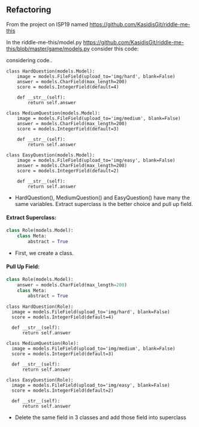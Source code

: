 ## Refactoring

From the project on ISP19 named https://github.com/KasidisGit/riddle-me-this

In the riddle-me-this/model.py https://github.com/KasidisGit/riddle-me-this/blob/master/game/models.py
consider this code:

considering code..
```
class HardQuestion(models.Model):
    image = models.FileField(upload_to='img/hard', blank=False)
    answer = models.CharField(max_length=200)
    score = models.IntegerField(default=4)

    def __str__(self):
        return self.answer
```
```
class MediumQuestion(models.Model):
    image = models.FileField(upload_to='img/medium', blank=False)
    answer = models.CharField(max_length=200)
    score = models.IntegerField(default=3)

    def __str__(self):
        return self.answer
```
```
class EasyQuestion(models.Model):
    image = models.FileField(upload_to='img/easy', blank=False)
    answer = models.CharField(max_length=200)
    score = models.IntegerField(default=2)

    def __str__(self):
        return self.answer

```
* HardQuestion(), MediumQuestion() and EasyQuestion() have many the same variables. Extract superclass is the better choice and pull up field.

#### Extract Superclass:
  ```python
  class Role(models.Model):
      class Meta:
          abstract = True
  ```
  - First, we create a class.
#### Pull Up Field:
  ```python
  class Role(models.Model):
      answer = models.CharField(max_length=200)
      class Meta:
          abstract = True
  ```
  ```
  class HardQuestion(Role):
    image = models.FileField(upload_to='img/hard', blank=False)
    score = models.IntegerField(default=4)

    def __str__(self):
        return self.answer
  ```
  ```
  class MediumQuestion(Role):
    image = models.FileField(upload_to='img/medium', blank=False)
    score = models.IntegerField(default=3)

    def __str__(self):
        return self.answer
  ```
  ```
  class EasyQuestion(Role):
    image = models.FileField(upload_to='img/easy', blank=False)
    score = models.IntegerField(default=2)

    def __str__(self):
        return self.answer

  ```
  - Delete the same field in 3 classes and add those field into superclass 
